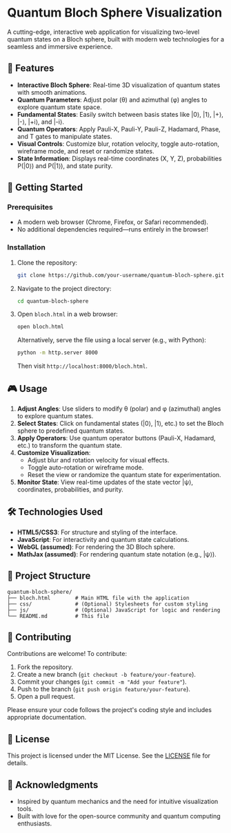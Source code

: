 # Quantum Bloch Sphere Visualization

A cutting-edge, interactive web application for visualizing two-level quantum states on a Bloch sphere, built with modern web technologies for a seamless and immersive experience.

## 🌟 Features

- **Interactive Bloch Sphere**: Real-time 3D visualization of quantum states with smooth animations.
- **Quantum Parameters**: Adjust polar (θ) and azimuthal (φ) angles to explore quantum state space.
- **Fundamental States**: Easily switch between basis states like |0⟩, |1⟩, |+⟩, |-⟩, |+i⟩, and |-i⟩.
- **Quantum Operators**: Apply Pauli-X, Pauli-Y, Pauli-Z, Hadamard, Phase, and T gates to manipulate states.
- **Visual Controls**: Customize blur, rotation velocity, toggle auto-rotation, wireframe mode, and reset or randomize states.
- **State Information**: Displays real-time coordinates (X, Y, Z), probabilities P(|0⟩) and P(|1⟩), and state purity.

## 🚀 Getting Started

### Prerequisites
- A modern web browser (Chrome, Firefox, or Safari recommended).
- No additional dependencies required—runs entirely in the browser!

### Installation
1. Clone the repository:
   ```bash
   git clone https://github.com/your-username/quantum-bloch-sphere.git
   ```
2. Navigate to the project directory:
   ```bash
   cd quantum-bloch-sphere
   ```
3. Open `bloch.html` in a web browser:
   ```bash
   open bloch.html
   ```
   Alternatively, serve the file using a local server (e.g., with Python):
   ```bash
   python -m http.server 8000
   ```
   Then visit `http://localhost:8000/bloch.html`.

## 🎮 Usage

1. **Adjust Angles**: Use sliders to modify θ (polar) and φ (azimuthal) angles to explore quantum states.
2. **Select States**: Click on fundamental states (|0⟩, |1⟩, etc.) to set the Bloch sphere to predefined quantum states.
3. **Apply Operators**: Use quantum operator buttons (Pauli-X, Hadamard, etc.) to transform the quantum state.
4. **Customize Visualization**: 
   - Adjust blur and rotation velocity for visual effects.
   - Toggle auto-rotation or wireframe mode.
   - Reset the view or randomize the quantum state for experimentation.
5. **Monitor State**: View real-time updates of the state vector |ψ⟩, coordinates, probabilities, and purity.

## 🛠️ Technologies Used

- **HTML5/CSS3**: For structure and styling of the interface.
- **JavaScript**: For interactivity and quantum state calculations.
- **WebGL (assumed)**: For rendering the 3D Bloch sphere.
- **MathJax (assumed)**: For rendering quantum state notation (e.g., |ψ⟩).

## 📂 Project Structure

```plaintext
quantum-bloch-sphere/
├── bloch.html        # Main HTML file with the application
├── css/              # (Optional) Stylesheets for custom styling
├── js/               # (Optional) JavaScript for logic and rendering
└── README.md         # This file
```

## 🤝 Contributing

Contributions are welcome! To contribute:
1. Fork the repository.
2. Create a new branch (`git checkout -b feature/your-feature`).
3. Commit your changes (`git commit -m "Add your feature"`).
4. Push to the branch (`git push origin feature/your-feature`).
5. Open a pull request.

Please ensure your code follows the project's coding style and includes appropriate documentation.

## 📜 License

This project is licensed under the MIT License. See the [LICENSE](LICENSE) file for details.

## 🙌 Acknowledgments

- Inspired by quantum mechanics and the need for intuitive visualization tools.
- Built with love for the open-source community and quantum computing enthusiasts.
